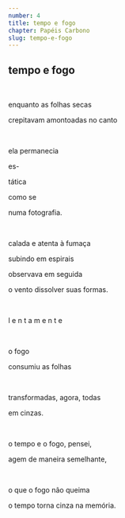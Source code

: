 ```yaml
---
number: 4
title: tempo e fogo
chapter: Papéis Carbono
slug: tempo-e-fogo
---
```


## **tempo e fogo**

&nbsp;

enquanto as folhas secas

crepitavam amontoadas no canto

&nbsp;

ela permanecia

es-

tática

como se

numa fotografia.

&nbsp;

calada e atenta à fumaça

subindo em espirais

observava em seguida

o vento dissolver suas formas.

&nbsp;

l e n t a m e n t e

&nbsp;

o fogo

consumiu as folhas

&nbsp;

transformadas, agora, todas

em cinzas.

&nbsp;

o tempo e o fogo, pensei,

agem de maneira semelhante,

&nbsp;

o que o fogo não queima

o tempo torna cinza na memória.

